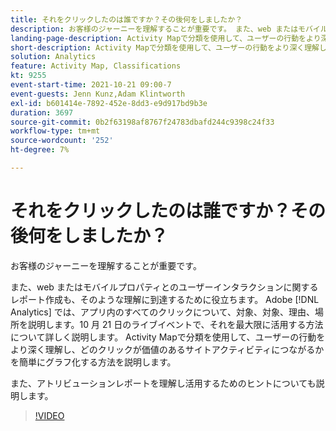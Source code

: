```yaml
---
title: それをクリックしたのは誰ですか？その後何をしましたか？
description: お客様のジャーニーを理解することが重要です。 また、web またはモバイルプロパティとのユーザーインタラクションに関するレポート作成も、そのような理解に到達するために役立ちます。 Adobe [!DNL Analytics]  は、アプリ内のすべてのクリックについて、対象、対象、理由、場所を示します。10 月 21 日のライブイベントで、それを最大限に活用する方法について詳しく説明します。 Activity Mapで分類を使用して、ユーザーの行動をより深く理解し、どのクリックが価値のあるサイトアクティビティにつながるかを簡単にグラフ化する方法を説明します。
landing-page-description: Activity Mapで分類を使用して、ユーザーの行動をより深く理解し、どのクリックが価値のあるサイトアクティビティにつながるかをグラフ化する方法を説明します。
short-description: Activity Mapで分類を使用して、ユーザーの行動をより深く理解し、どのクリックが価値のあるサイトアクティビティにつながるかをグラフ化する方法を説明します。
solution: Analytics
feature: Activity Map, Classifications
kt: 9255
event-start-time: 2021-10-21 09:00-7
event-guests: Jenn Kunz,Adam Klintworth
exl-id: b601414e-7892-452e-8dd3-e9d917bd9b3e
duration: 3697
source-git-commit: 0b2f63198af8767f24783dbafd244c9398c24f33
workflow-type: tm+mt
source-wordcount: '252'
ht-degree: 7%

---
```


# それをクリックしたのは誰ですか？その後何をしましたか？

お客様のジャーニーを理解することが重要です。

また、web またはモバイルプロパティとのユーザーインタラクションに関するレポート作成も、そのような理解に到達するために役立ちます。 Adobe [!DNL Analytics] では、アプリ内のすべてのクリックについて、対象、対象、理由、場所を説明します。10 月 21 日のライブイベントで、それを最大限に活用する方法について詳しく説明します。 Activity Mapで分類を使用して、ユーザーの行動をより深く理解し、どのクリックが価値のあるサイトアクティビティにつながるかを簡単にグラフ化する方法を説明します。

また、アトリビューションレポートを理解し活用するためのヒントについても説明します。

>[!VIDEO](https://video.tv.adobe.com/v/338108/?quality=12&learn=on)


